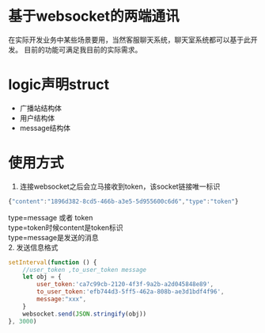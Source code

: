 # 基于websocket的两端通讯
在实际开发业务中某些场景要用，当然客服聊天系统，聊天室系统都可以基于此开发。
目前的功能可满足我目前的实际需求。
# logic声明struct
- 广播站结构体
- 用户结构体
- message结构体
# 使用方式
1. 连接websocket之后会立马接收到token，该socket链接唯一标识
```javascript
{"content":"1896d382-8cd5-466b-a3e5-5d955600c6d6","type":"token"}
```
type=message 或者 token  
type=token时候content是token标识  
type=message是发送的消息  
2. 发送信息格式
```javascript
setInterval(function () {
    //user_token ,to_user_token message
    let obj = {
        user_token:'ca7c99cb-2120-4f3f-9a2b-a2d045848e89',
        to_user_token:'efb744d3-5ff5-462a-808b-ae3d1bdf4f96',
        message:"xxx",
    }
    websocket.send(JSON.stringify(obj))
}, 3000)
```
